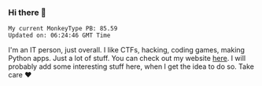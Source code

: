 ### Hi there 👋
<!-- PB START -->
```
My current MonkeyType PB: 85.59
Updated on: 06:24:46 GMT Time
```
<!-- PB END -->
I'm an IT person, just overall. I like CTFs, hacking, coding games, making Python apps. Just a lot of stuff.
You can check out my website [here](https://skill3472.github.io/).
I will probably add some interesting stuff here, when I get the idea to do so. Take care ❤️
